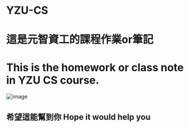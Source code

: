 # YZU-CS
# 這是元智資工的課程作業or筆記
# This is the homework or class note in YZU CS course.
![image](https://user-images.githubusercontent.com/108463217/195226777-088ef113-91ba-4970-8933-faa33d23d41f.png)
## 希望這能幫到你 Hope it would help you

